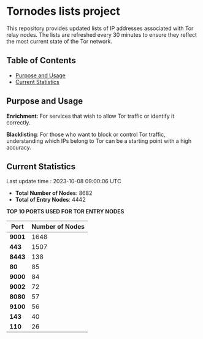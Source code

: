 # Tornodes lists project

This repository provides updated lists of IP addresses associated with Tor relay nodes. The lists are refreshed every 30 minutes to ensure they reflect the most current state of the Tor network.

## Table of Contents

- [Purpose and Usage](#purpose-and-usage)
- [Current Statistics](#current-statistics)


## Purpose and Usage

**Enrichment**: For services that wish to allow Tor traffic or identify it correctly.

**Blacklisting**: For those who want to block or control Tor traffic, understanding which IPs belong to Tor can be a starting point with a high accuracy.

## Current Statistics

Last update time : 2023-10-08 09:00:06 UTC

- **Total Number of Nodes**: 8682
- **Total of Entry Nodes**: 4442

**TOP 10 PORTS USED FOR TOR ENTRY NODES**

| **Port** | **Number of Nodes** |
|------|-----------------|
| **9001**   | 1648  |
| **443**   | 1507  |
| **8443**   | 138  |
| **80**   | 85  |
| **9000**   | 84  |
| **9002**   | 72  |
| **8080**   | 57  |
| **9100**   | 56  |
| **143**   | 40  |
| **110**   | 26  |

